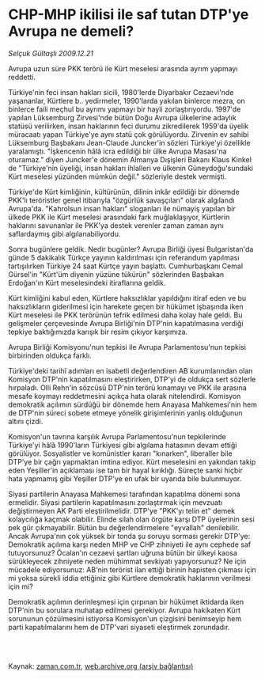# CHP-MHP ikilisi ile saf tutan DTP'ye Avrupa ne demeli?

*Selçuk Gültaşlı 2009.12.21*

<td class="columnist-detail">
<p>Avrupa uzun süre PKK terörü ile Kürt meselesi arasında ayrım yapmayı reddetti.</p>
<p>
<div id="haberMetinDiv">
<p>Türkiye'nin feci insan hakları sicili, 1980'lerde Diyarbakır Cezaevi'nde yaşananlar, Kürtlere b.. yedirmeler, 1990'larda yakılan binlerce mezra, on binlerce faili meçhul bu ayrımı yapmayı bir hayli zorlaştırıyordu. 1997'de yapılan Lüksemburg Zirvesi'nde bütün Doğu Avrupa ülkelerine adaylık statüsü verilirken, insan haklarının feci durumu zikredilerek 1959'da üyelik müracaatı yapan Türkiye'ye aynı statü çok görülüyordu. Zirvenin ev sahibi Lüksemburg Başbakanı Jean-Claude Juncker'in sözleri Türkiye'yi özellikle yaralamıştı. "İşkencenin hâlâ icra edildiği bir ülke Avrupa Masası'na oturamaz." diyen Juncker'e dönemin Almanya Dışişleri Bakanı Klaus Kinkel de "Türkiye'nin üyeliği, insan hakları ihlalleri ve ülkenin Güneydoğu'sundaki Kürt meselesi yüzünden mümkün değil." sözleriyle destek vermişti.
<p> Türkiye'de Kürt kimliğinin, kültürünün, dilinin inkâr edildiği bir dönemde PKK'lı teröristler genel itibarıyla "özgürlük savaşçıları" olarak algılandı Avrupa'da. "Kahrolsun insan hakları" sloganları ile nümayiş yapılan bir ülkede PKK ile Kürt meselesi arasındaki fark muğlaklaşıyor, Kürtlerin haklarını savunanlar ile PKK'ya destek verenler zaman zaman aynı saflardaymış gibi algılanabiliyordu.
<p> Sonra bugünlere geldik. Nedir bugünler? Avrupa Birliği üyesi Bulgaristan'da günde 5 dakikalık Türkçe yayının kaldırılması için referandum yapılması tartışılırken Türkiye 24 saat Kürtçe yayın başlattı. Cumhurbaşkanı Cemal Gürsel'in "Kürt'üm diyenin yüzüne tükürün" sözlerinden Başbakan Erdoğan'ın Kürt meselesindeki itiraflarına geldik.
<p> Kürt kimliğini kabul eden, Kürtlere haksızlıklar yapıldığını itiraf eden ve bu haksızlıkların giderilmesi için harekete geçen bir hükümet işbaşında iken Kürt meselesi ile PKK terörünün tefrik edilmesi daha kolay hale geldi. Bu gelişmeler çerçevesinde Avrupa Birliği'nin DTP'nin kapatılmasına verdiği tepkiye baktığımızda karışık bir resim çıkıyor karşımıza.
<p> Avrupa Birliği Komisyonu'nun tepkisi ile Avrupa Parlamentosu'nun tepkisi birbirinden oldukça farklı.
<p> Türkiye'deki tarihî adımları en isabetli değerlendiren AB kurumlarından olan Komisyon DTP'nin kapatılmasını eleştirirken, DTP'yi de oldukça sert sözlerle hırpaladı. Olli Rehn'in sözcüsü DTP'nin terörü kınamayı ve PKK ile arasına mesafe koymayı reddetmesini açıkça hata olarak nitelendirdi. Komisyon demokratik açılımın sürdüğü bir dönemde hem Anayasa Mahkemesi'nin hem de DTP'nin süreci sobete etmeye yönelik girişimlerinin yanlış olduğunun altını çizdi.
<p> Komisyon'un tavrına karşılık Avrupa Parlamentosu'nun tepkilerinde Türkiye'yi hâlâ 1990'ların Türkiyesi gibi algılama hatasının devam ettiği görülüyor. Sosyalistler ve komünistler kararı "kınarken", liberaller bile DTP'ye bir çağrı yapmaktan imtina ediyor. Kürt meselesini en yakından takip eden Yeşiller'in açıklaması ise tam bir hayal kırıklığı. Süreçte sanki hiçbir hata yapmamış gibi Yeşiller DTP'ye en ufak bir uyarıda bile bulunmuyor.
<p> Siyasi partilerin Anayasa Mahkemesi tarafından kapatılma dönemi sona ermelidir. Siyasi partilerin kapatılmasını zorlaştırmak için mevzuatı değiştirmeyen AK Parti eleştirilmelidir. DTP'ye "PKK'yı telin et" demek kolaycılığa kaçmak olabilir. Elinde silah olan örgüte karşı DTP üyelerinin sesi pek gür çıkmayabilir. Bütün bu değerlendirmelere "eyvallah" denilebilir. Ancak Avrupa'nın çok yüksek bir tonda şu soruyu sorması gerekir DTP'ye: Demokratik açılıma karşı neden MHP ve CHP zihniyeti ile aynı cephede saf tutuyorsunuz? Öcalan'ın cezaevi şartları uğruna bütün bir ülkeyi kaosa sürükleyecek zihniyete neden mühimmat sevkiyatı yapıyorsunuz? Ne için mücadele ediyorsunuz: AB'nin terörist ilan ettiği birinin hapisten çıkması için mi yoksa sürekli iddia ettiğiniz gibi Kürtlere demokratik haklarının verilmesi için mi?
<p> Demokratik açılımın derinleşmesi için çırpınan bir hükümet iktidarda iken DTP'nin bu sorulara muhatap edilmesi gerekiyor. Avrupa hakikaten Kürt sorununun çözülmesini istiyorsa Komisyon'un çizgisini benimseyip hem parti kapatılmalarını hem de DTP'vari siyaseti eleştirmek zorundadır. </p></p></p></p></p></p></p></p></p></div>
</p>


<p><br>
		 </br></p></td>

Kaynak: [zaman.com.tr](http://zaman.com.tr/yazar.do?yazino=930101), [web.archive.org (arşiv bağlantısı)](http://web.archive.org/web/20120415182233/http://www.zaman.com.tr:80/yazar.do?yazino=930101)

